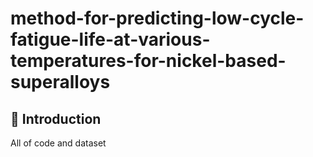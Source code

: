 # method-for-predicting-low-cycle-fatigue-life-at-various-temperatures-for-nickel-based-superalloys
## :pushpin: Introduction
All of code and dataset 

